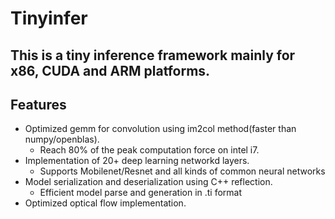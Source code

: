 # Tinyinfer

## This is a tiny inference framework mainly for x86, CUDA and ARM platforms.

## Features

- Optimized gemm for convolution using im2col method(faster than numpy/openblas).
    - Reach 80% of the peak computation force on intel i7.
- Implementation of 20+ deep learning networkd layers.
    - Supports Mobilenet/Resnet and all kinds of common neural networks
- Model serialization and deserialization using C++ reflection.
    - Efficient model parse and generation in .ti format
- Optimized optical flow implementation.
